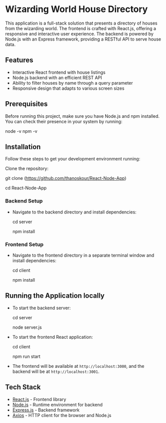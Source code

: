 
# Wizarding World House Directory

This application is a full-stack solution that presents a directory of houses from the wizarding world. The frontend is crafted with React.js, offering a responsive and interactive user experience. The backend is powered by Node.js with an Express framework, providing a RESTful API to serve house data.

## Features

- Interactive React frontend with house listings
- Node.js backend with an efficient REST API
- Ability to filter houses by name through a query parameter
- Responsive design that adapts to various screen sizes

## Prerequisites

Before running this project, make sure you have Node.js and npm installed. You can check their presence in your system by running:

node -v
npm -v

## Installation

Follow these steps to get your development environment running:

Clone the repository:

git clone (https://github.com/thanoskour/React-Node-App)

cd React-Node-App


### Backend Setup

- Navigate to the backend directory and install dependencies:



  cd server
  
  npm install

### Frontend Setup

- Navigate to the frontend directory in a separate terminal window and install dependencies:


  cd client
  
  npm install


## Running the Application locally

- To start the backend server:


  cd server
  
  node server.js 


- To start the frontend React application:


    cd client
  
    npm run start


- The frontend will be available at `http://localhost:3000`, and the backend will be at `http://localhost:3001`.

## Tech Stack

- [React.js](https://reactjs.org/) - Frontend library
- [Node.js](https://nodejs.org/en/) - Runtime environment for backend
- [Express.js](https://expressjs.com/) - Backend framework
- [Axios](https://github.com/axios/axios) - HTTP client for the browser and Node.js



